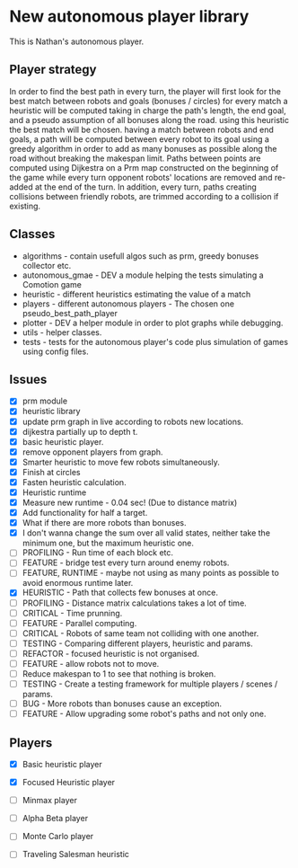 # New autonomous player library
This is Nathan's autonomous player.
## Player strategy
In order to find the best path in every turn,
the player will first look for the best match between robots and goals (bonuses / circles)
for every match a heuristic will be computed taking in charge the path's length,
the end goal, and a pseudo assumption of all bonuses along the road.
using this heuristic the best match will be chosen.
having a match between robots and end goals, a path will be computed between every robot
to its goal using a greedy algorithm in order to add as many bonuses as possible
along the road without breaking the makespan limit.
Paths between points are computed using Dijkestra on a Prm map constructed on the
beginning of the game while every turn opponent robots' locations are removed and re-added
at the end of the turn. In addition, every turn, paths creating collisions between friendly
robots, are trimmed according to a collision if existing.

## Classes
* algorithms - contain usefull algos such as prm, greedy bonuses collector etc.
* autonomous_gmae - DEV a module helping the tests simulating a Comotion game
* heuristic - different heuristics estimating the value of a match
* players - different autonomous players - The chosen one pseudo_best_path_player
* plotter - DEV a helper module in order to plot graphs while debugging.
* utils - helper classes.
* tests - tests for the autonomous player's code plus simulation of games using config files.

## Issues
- [x] prm module
- [x] heuristic library
- [x] update prm graph in live according to robots new locations.
- [x] dijkestra partially up to depth t.
- [x] basic heuristic player.
- [x] remove opponent players from graph.
- [x] Smarter heuristic to move few robots simultaneously.
- [x] Finish at circles
- [x] Fasten heuristic calculation.
- [x] Heuristic runtime
- [x] Measure new runtime - 0.04 sec! (Due to distance matrix)
- [x] Add functionality for half a target.
- [x] What if there are more robots than bonuses.
- [x] I don't wanna change the sum over all valid states, neither take the minimum one, but the maximum heuristic one.
- [ ] PROFILING - Run time of each block etc.
- [ ] FEATURE - bridge test every turn around enemy robots.
- [ ] FEATURE, RUNTIME - maybe not using as many points as possible to avoid enormous runtime later.
- [x] HEURISTIC - Path that collects few bonuses at once.
- [ ] PROFILING - Distance matrix calculations takes a lot of time.
- [ ] CRITICAL - Time prunning.
- [ ] FEATURE - Parallel computing.
- [ ] CRITICAL - Robots of same team not colliding with one another.
- [ ] TESTING - Comparing different players, heuristic and params.
- [ ] REFACTOR - focused heuristic is not organised.
- [ ] FEATURE - allow robots not to move. 
- [ ] Reduce makespan to 1 to see that nothing is broken.
- [ ] TESTING -  Create a testing framework for multiple players / scenes / params.
- [ ] BUG - More robots than bonuses cause an exception.
- [ ] FEATURE - Allow upgrading some robot's paths and not only one. 

## Players
 - [x] Basic heuristic player
 - [x] Focused Heuristic player
 - [ ] Minmax player
 - [ ] Alpha Beta player
 - [ ] Monte Carlo player
 - [ ] Traveling Salesman heuristic


